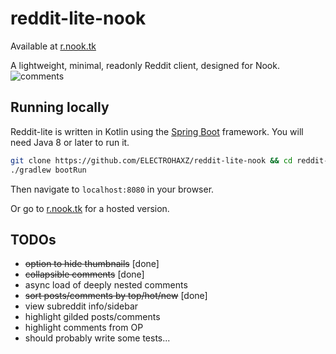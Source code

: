 # reddit-lite-nook

Available at [r.nook.tk](https://r.nook.tk)

A lightweight, minimal, readonly Reddit client, designed for Nook.
![comments](https://jamesbarnett.io/files/reddit-lite/screenshots/rl3.png)

## Running locally
Reddit-lite is written in Kotlin using the [Spring Boot](https://spring.io/projects/spring-boot) framework.
You will need Java 8 or later to run it.

```sh
git clone https://github.com/ELECTROHAXZ/reddit-lite-nook && cd reddit-lite
./gradlew bootRun
```
Then navigate to `localhost:8080` in your browser.

Or go to [r.nook.tk](https://r.nook.tk) for a hosted version.

## TODOs
* ~~option to hide thumbnails~~ [done]
* ~~collapsible comments~~ [done]
* async load of deeply nested comments
* ~~sort posts/comments by top/hot/new~~ [done]
* view subreddit info/sidebar
* highlight gilded posts/comments
* highlight comments from OP
* should probably write some tests...

